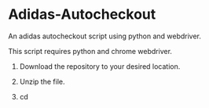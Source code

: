 # Adidas-Autocheckout
An adidas autocheckout script using python and webdriver.

This script requires python and chrome webdriver.

1. Download the repository to your desired location.
	
2. Unzip the file.
	
3. cd <script folder location>
	
4. Install dependencies:
	
	pip install requests
		
	pip install selenium
	
5. [Download chromedriver](http://chromedriver.chromium.org/downloads) for your version of chrome and drag the exe into the script folder.
		
6. Now edit the config file with your desired credentials.
	
7. Run 'python autocheckout.py'
	
8. Login via the CLI.
	
	  username (adidas cart email)
		
	  password (adidas cart password)
		
9. The script will open chrome browser, login, and navigate to the cart. It will ask if you want to continue.
	
10. If so, it will fill in you details automatically.
	
Let it run, and happy cooking!

# To-Do List

1. Discord webhook cart integration
